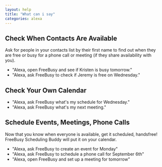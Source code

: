 ```yaml
---
layout: help
title: "What can i say"
categories: alexa
---
```


## Check When Contacts Are Available 

Ask for people in your contacts list by their first name to find out when they are free or busy for a phone call or meeting   (if they share availability with you). 


 - "Alexa, open FreeBusy and see if Kristen is busy tomorrow." 
 - "Alexa, ask FreeBusy to check if Jeremy is free on Wednesday." 


## Check Your Own Calendar 
 
 - "Alexa, ask FreeBusy what's my schedule for Wednesday."  
 - "Alexa, ask FreeBusy what's my next meeting."

 
## Schedule Events, Meetings, Phone Calls 

Now that you know when everyone is available, get it scheduled, handsfree! FreeBusy Scheduling Buddy will put it on your calendar. 

 - "Alexa, ask FreeBusy to create an event for Monday" 
 - "Alexa, ask FreeBusy to schedule a phone call for September 6th" 
 - "Alexa, open FreeBusy and set up a meeting for tomorrow"
